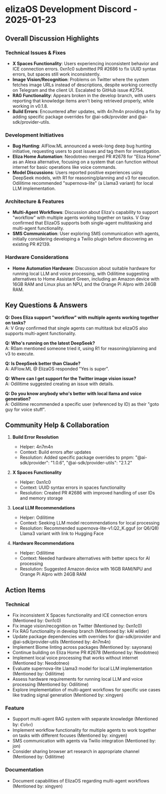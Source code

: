 # elizaOS Development Discord - 2025-01-23

## Overall Discussion Highlights

### Technical Issues & Fixes
- **X Spaces Functionality**: Users experiencing inconsistent behavior and ICE connection errors. 0xn1c0 submitted PR #2686 to fix UUID syntax errors, but spaces still work inconsistently.
- **Image Vision/Recognition**: Problems on Twitter where the system fetches image URLs instead of descriptions, despite working correctly on Telegram and the client UI. Escalated to GitHub issue #2754.
- **RAG Functionality**: Appears broken in the develop branch, with users reporting that knowledge items aren't being retrieved properly, while working in v0.1.8.
- **Build Errors**: Encountered after updates, with 4n7m4n providing a fix by adding specific package overrides for @ai-sdk/provider and @ai-sdk/provider-utils.

### Development Initiatives
- **Bug Hunting**: AIFlow.ML announced a week-long deep bug hunting initiative, requesting users to post issues and tag them for investigation.
- **Eliza Home Automation**: Neodotneo merged PR #2678 for "Eliza Home" as an Alexa alternative, focusing on a system that can function without internet for basic operations like voice commands.
- **Model Discussions**: Users reported positive experiences using DeepSeek models, with R1 for reasoning/planning and v3 for execution. Odilitime recommended "supernova-lite" (a Llama3 variant) for local LLM implementation.

### Architecture & Features
- **Multi-Agent Workflows**: Discussion about Eliza's capability to support "workflow" with multiple agents working together on tasks. V Gray confirmed that ElizaOS supports both single-agent multitasking and multi-agent functionality.
- **SMS Communication**: User exploring SMS communication with agents, initially considering developing a Twilio plugin before discovering an existing PR #2139.

### Hardware Considerations
- **Home Automation Hardware**: Discussion about suitable hardware for running local LLM and voice processing, with Odilitime suggesting alternatives to Home Assistant Green, including an Amazon device with 16GB RAM and Linux plus an NPU, and the Orange Pi AIpro with 24GB RAM.

## Key Questions & Answers

**Q: Does Eliza support "workflow" with multiple agents working together on tasks?**  
A: V Gray confirmed that single agents can multitask but elizaOS also supports multi-agent functionality.

**Q: Who's running on the latest DeepSeek?**  
A: R0am mentioned someone tried it, using R1 for reasoning/planning and v3 to execute.

**Q: Is DeepSeek better than Claude?**  
A: AIFlow.ML @ ElizaOS responded "Yes is super".

**Q: Where can I get support for the Twitter image vision issue?**  
A: Odilitime suggested creating an issue with details.

**Q: Do you know anybody who's better with local llama and voice generation?**  
A: Odilitime recommended a specific user (referenced by ID) as their "goto guy for voice stuff".

## Community Help & Collaboration

1. **Build Error Resolution**
   - Helper: 4n7m4n
   - Context: Build errors after updates
   - Resolution: Added specific package overrides to pnpm: "@ai-sdk/provider": "1.0.6", "@ai-sdk/provider-utils": "2.1.2"

2. **X Spaces Functionality**
   - Helper: 0xn1c0
   - Context: UUID syntax errors in spaces functionality
   - Resolution: Created PR #2686 with improved handling of user IDs and memory storage

3. **Local LLM Recommendations**
   - Helper: Odilitime
   - Context: Seeking LLM model recommendations for local processing
   - Resolution: Recommended supernova-lite-v1.Q2_K.gguf (or Q6/Q8) Llama3 variant with link to Hugging Face

4. **Hardware Recommendations**
   - Helper: Odilitime
   - Context: Needed hardware alternatives with better specs for AI processing
   - Resolution: Suggested Amazon device with 16GB RAM/NPU and Orange Pi AIpro with 24GB RAM

## Action Items

### Technical
- Fix inconsistent X Spaces functionality and ICE connection errors (Mentioned by: 0xn1c0)
- Fix image vision/recognition on Twitter (Mentioned by: 0xn1c0)
- Fix RAG functionality in develop branch (Mentioned by: kAI wilder)
- Update package dependencies with overrides for @ai-sdk/provider and @ai-sdk/provider-utils (Mentioned by: 4n7m4n)
- Implement Biome linting across packages (Mentioned by: sayonara)
- Continue building on Eliza Home PR #2678 (Mentioned by: Neodotneo)
- Implement local voice processing that works without internet (Mentioned by: Neodotneo)
- Evaluate supernova-lite Llama3 model for local LLM implementation (Mentioned by: Odilitime)
- Assess hardware requirements for running local LLM and voice processing (Mentioned by: Odilitime)
- Explore implementation of multi-agent workflows for specific use cases like trading signal generation (Mentioned by: xingyen)

### Feature
- Support multi-agent RAG system with separate knowledge (Mentioned by: ℭ𝔦𝔭𝔥𝔢𝔯)
- Implement workflow functionality for multiple agents to work together on tasks with different focuses (Mentioned by: xingyen)
- SMS communication with agents via Twilio integration (Mentioned by: jon)
- Consider sharing browser art research in appropriate channel (Mentioned by: Odilitime)

### Documentation
- Document capabilities of ElizaOS regarding multi-agent workflows (Mentioned by: xingyen)